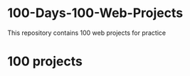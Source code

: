 # 100-Days-100-Web-Projects
This repository contains 100 web projects for practice 

# 100 projects

